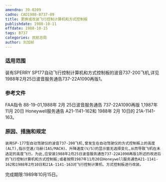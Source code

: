 ```yaml
---
amendno: 39-0209
cadno: CAD1988-B737-09
title: 更换或改装飞行控制计算机和方式控制板
publishdate: 1988-10-11
effdate: 1988-10-15
tags: B737
categories: 民航总局
author: 刘加祯
---
```


### 适用范围 
装有SPERRY SP177自动飞行控制计算机和方式控制板的波音737-200飞机,详见1988年2月25日波音服务通告737-22A1090再版1。

### 参考文件
FAA指令 88-19-01,1988年 2月 25日波音服务通告 737-22A1090再版 1,1987年 11月 20日 Honeywell服务通告 A21-1141-162和 1988年 2月 10日的 21A-1141-163。

### 原因、措施和规定 
    装用SP-177型自动驾驶仪的波音737-200飞机,曾发生在自动驾驶仪的方式控制板上的高度(ALT),指示空速/马赫(IAS/MACH)、升降速度(V/S)的显示窗无选择变化,从而导致飞机在未选定的高度飞行。为此,应安装1988年2月25日波音服务通告737-22A1090再版1所述的改进后的飞行控制计算机和方式控制板;或者按照1987年11月20日Honeywell服务通告A21-1141-162和1988年2月10日和21A-1141-163对飞行控制计算机、方式控制板进行改装。 
完成期限:1989年10月15日。
